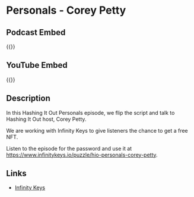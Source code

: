 # Personals - Corey Petty


## Podcast Embed
{{<podcast-embed url="https://embed.sounder.fm/play/492846">}}

## YouTube Embed
{{<youtube zOQfC87eCS8>}}

## Description
In this Hashing It Out Personals episode, we flip the script and talk to Hashing It Out host, Corey Petty.

We are working with Infinity Keys to give listeners the chance to get a free NFT. 

Listen to the episode for the password and use it at https://www.infinitykeys.io/puzzle/hio-personals-corey-petty.

## Links 
- [Infinity Keys](https://www.infinitykeys.io/puzzle/hio-personals-corey-petty)

